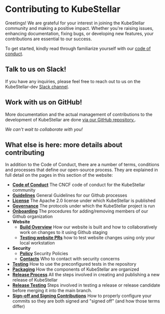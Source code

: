 # Contributing to KubeStellar
Greetings! We are grateful for your interest in joining the KubeStellar community and making a positive impact. Whether you're raising issues, enhancing documentation, fixing bugs, or developing new features, your contributions are essential to our success.

To get started, kindly read through familiarize yourself with our [code of conduct](../contribution-guidelines/coc.md).

## Talk to us on Slack!

If you have any inquiries, please feel free to reach out to us on the KubeStellar-dev [Slack channel](https://kubernetes.slack.com/archives/C058SUSL5AA/).

## Work with us on GitHub!

More documentation and the actual management of contributions to the development of KubeStellar are done [via our GitHub repository.](https://github.com/kubestellar/kubestellar).

*We can't wait to collaborate with you!*

## What else is here: more details about contributing 

In addition to the Code of Conduct, there are a number of terms, conditions and processes that define our open-source process. They are explained in full detail on the pages in this section of the website:

- **[Code of Conduct](../contribution-guidelines/coc-inc.md)** The CNCF code of conduct for the KubeStellar community
- **[Guidelines](../contribution-guidelines/contribute-github.md)** General Guidelines for our Github processes
- **[License](../contribution-guidelines/license-include.md)** The Apache 2.0 license under which KubeStellar is published
- **[Governance](../contribution-guidelines/governance-inc.md)** The protocols under which the KubeStellar project is run
- **[Onboarding](../contribution-guidelines/onboarding-inc.md)** The procedures for adding/removing members of our Github organization
- **Website**
    - **[Build Overview](../contribution-guidelines/operations/document-management.md)** How our website is built and how to collaboratively work on changes to it using Github staging
    - **[Testing website PRs](../contribution-guidelines/operations/testing-doc-prs.md)** how to test website changes using only your local workstation
- **Security**
    - **[Policy](../contribution-guidelines/security/security-inc.md)** Security Policies
    - **[Contacts](../contribution-guidelines/security/security_contacts-inc.md)** Who to contact with security concerns
- **[Testing](testing.md)** How to use the preconfigured tests in the repository
- **[Packaging](packaging.md)** How the components of KubeStellar are organized
- **[Release Process](release.md)** All the steps involved in creating and publishing a new release of KubeStellar
- **[Release Testing](release-testing.md)** Steps involved in testing a release or release candidate before merging it into the main branch.
- **[Sign-off and Signing Contributions](pr-signoff.md)** How to properly configure your commits so they are both signed and "signed off" (and how those terms differ)

